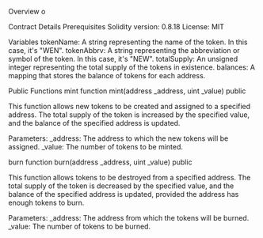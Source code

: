 Overview o

Contract Details
Prerequisites
Solidity version: 0.8.18
License: MIT

Variables
tokenName: A string representing the name of the token. In this case, it's "WEN".
tokenAbbrv: A string representing the abbreviation or symbol of the token. In this case, it's "NEW".
totalSupply: An unsigned integer representing the total supply of the tokens in existence.
balances: A mapping that stores the balance of tokens for each address.

Public Functions
mint
function mint(address _address, uint _value) public

This function allows new tokens to be created and assigned to a specified address. The total supply of the token is increased by the specified value, and the balance of the specified address is updated.

Parameters:
_address: The address to which the new tokens will be assigned.
_value: The number of tokens to be minted.

burn
function burn(address _address, uint _value) public

This function allows tokens to be destroyed from a specified address. The total supply of the token is decreased by the specified value, and the balance of the specified address is updated, provided the address has enough tokens to burn.

Parameters:
_address: The address from which the tokens will be burned.
_value: The number of tokens to be burned.
